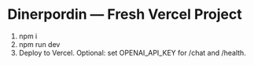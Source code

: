 # Dinerpordin — Fresh Vercel Project

1) npm i
2) npm run dev
3) Deploy to Vercel. Optional: set OPENAI_API_KEY for /chat and /health.
